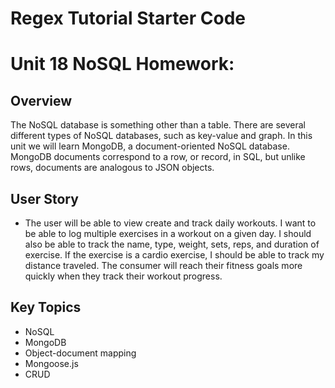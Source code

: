 # Regex Tutorial Starter Code

# Unit 18 NoSQL Homework: 

## Overview 

The NoSQL database is something other than a table. There are several different types of NoSQL databases, such as key-value and graph. In this unit we will learn MongoDB, a document-oriented NoSQL database. MongoDB documents correspond to a row, or record, in SQL, but unlike rows, documents are analogous to JSON objects. 

## User Story

* The user will be able to view create and track daily workouts. I want to be able to log multiple exercises in a workout on a given day. I should also be able to track the name, type, weight, sets, reps, and duration of exercise. If the exercise is a cardio exercise, I should be able to track my distance traveled. The consumer will reach their fitness goals more quickly when they track their workout progress.

## Key Topics
* NoSQL
* MongoDB
* Object-document mapping
* Mongoose.js
* CRUD